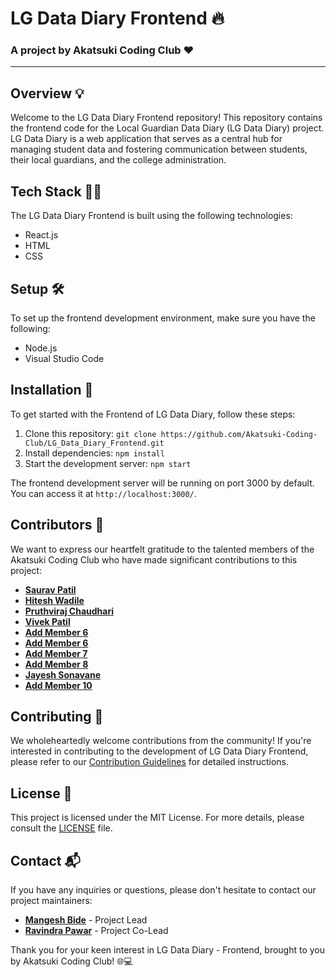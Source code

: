 # LG Data Diary Frontend 🔥

### A project by Akatsuki Coding Club ❤️

---

## Overview 💡

Welcome to the LG Data Diary Frontend repository! This repository contains the frontend code for the Local Guardian Data Diary (LG Data Diary) project. LG Data Diary is a web application that serves as a central hub for managing student data and fostering communication between students, their local guardians, and the college administration.

## Tech Stack 👩‍💻

The LG Data Diary Frontend is built using the following technologies:

- React.js
- HTML
- CSS

## Setup 🛠️

To set up the frontend development environment, make sure you have the following:

- Node.js
- Visual Studio Code

## Installation 🚀

To get started with the Frontend of LG Data Diary, follow these steps:

1. Clone this repository: `git clone https://github.com/Akatsuki-Coding-Club/LG_Data_Diary_Frontend.git`
2. Install dependencies: `npm install`
3. Start the development server: `npm start`

The frontend development server will be running on port 3000 by default. You can access it at `http://localhost:3000/`.

## Contributors 🌟

We want to express our heartfelt gratitude to the talented members of the Akatsuki Coding Club who have made significant contributions to this project:

- **[Saurav Patil](https://github.com/username)**
- **[Hitesh Wadile](https://github.com/username)**
- **[Pruthviraj Chaudhari](https://github.com/pruthviraj-chaudhari)** 
- **[Vivek Patil](https://github.com/vivekPatil45)**
- **[Add Member 6](https://github.com/username)**
- **[Add Member 6](https://github.com/username)**
- **[Add Member 7](https://github.com/username)**
- **[Add Member 8](https://github.com/username)**
- **[Jayesh Sonavane](https://github.com/jayeshsonavane2025)**
- **[Add Member 10](https://github.com/username)**

## Contributing 🤝

We wholeheartedly welcome contributions from the community! If you're interested in contributing to the development of LG Data Diary Frontend, please refer to our [Contribution Guidelines](CONTRIBUTING.md) for detailed instructions.

## License 📜

This project is licensed under the MIT License. For more details, please consult the [LICENSE](LICENSE) file.

## Contact 📬

If you have any inquiries or questions, please don't hesitate to contact our project maintainers:

- **[Mangesh Bide](https://github.com/username)** - Project Lead
- **[Ravindra Pawar](https://github.com/username)** - Project Co-Lead

Thank you for your keen interest in LG Data Diary - Frontend, brought to you by Akatsuki Coding Club! 🌐💻
